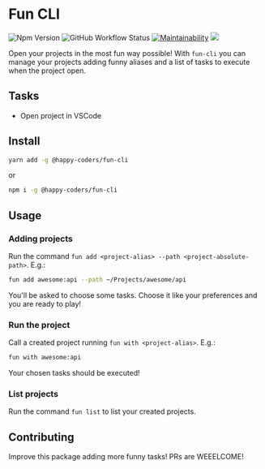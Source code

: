 # Fun CLI

![Npm Version](https://img.shields.io/npm/v/@happy-coders/fun-cli)
![GitHub Workflow Status](https://img.shields.io/github/workflow/status/happy-coders/fun-cli/CI)
[![Maintainability](https://api.codeclimate.com/v1/badges/a5c970b09bad2887a60a/maintainability)](https://codeclimate.com/github/happy-coders/fun-cli/maintainability)
<a href="https://codecov.io/gh/happy-coders/fun-cli">
  <img src="https://codecov.io/gh/happy-coders/fun-cli/branch/master/graph/badge.svg" />
</a>

Open your projects in the most fun way possible! With `fun-cli` you can manage your projects adding funny aliases and a list of tasks to execute when the project open.

## Tasks

- Open project in VSCode

## Install

```sh
yarn add -g @happy-coders/fun-cli
```

or

```sh
npm i -g @happy-coders/fun-cli
```

## Usage

### Adding projects

Run the command `fun add <project-alias> --path <project-absolute-path>`. E.g.:

```sh
fun add awesome:api --path ~/Projects/awesome/api
```

You'll be asked to choose some tasks. Choose it like your preferences and you are ready to play!

### Run the project

Call a created project running `fun with <project-alias>`. E.g.:

```sh
fun with awesome:api
```

Your chosen tasks should be executed!

### List projects

Run the command `fun list` to list your created projects.

## Contributing

Improve this package adding more funny tasks! PRs are WEEELCOME!
